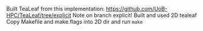 Built TeaLeaf from this implementation: https://github.com/UoB-HPC/TeaLeaf/tree/explicit
Note on branch explicit!
Built and used 2D tealeaf
Copy Makefile and make.flags into 2D dir and run `make`
